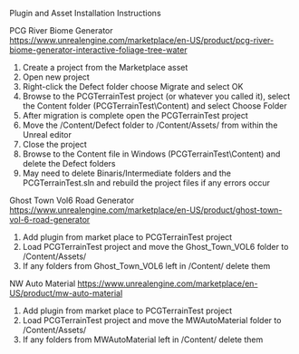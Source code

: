 Plugin and Asset Installation Instructions

PCG River Biome Generator
https://www.unrealengine.com/marketplace/en-US/product/pcg-river-biome-generator-interactive-foliage-tree-water
1) Create a project from the Marketplace asset
2) Open new project
3) Right-click the Defect folder choose Migrate and select OK
4) Browse to the PCGTerrainTest project (or whatever you called it), select the Content folder (PCGTerrainTest\Content) and select Choose Folder
5) After migration is complete open the PCGTerrainTest project
6) Move the /Content/Defect folder to /Content/Assets/ from within the Unreal editor
7) Close the project
8) Browse to the Content file in Windows (PCGTerrainTest\Content\) and delete the Defect folders
9) May need to delete Binaris/Intermediate folders and the PCGTerrainTest.sln and rebuild the project files if any errors occur

Ghost Town Vol6 Road Generator
https://www.unrealengine.com/marketplace/en-US/product/ghost-town-vol-6-road-generator
1) Add plugin from market place to PCGTerrainTest project
2) Load PCGTerrainTest project and move the Ghost_Town_VOL6 folder to /Content/Assets/
3) If any folders from Ghost_Town_VOL6 left in /Content/ delete them


NW Auto Material
https://www.unrealengine.com/marketplace/en-US/product/mw-auto-material
1) Add plugin from market place to PCGTerrainTest project
2) Load PCGTerrainTest project and move the MWAutoMaterial folder to /Content/Assets/
3) If any folders from MWAutoMaterial left in /Content/ delete them